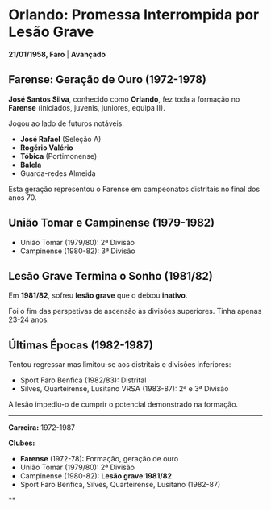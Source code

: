 # Orlando: Promessa Interrompida por Lesão Grave

**21/01/1958, Faro** | **Avançado**

## Farense: Geração de Ouro (1972-1978)

**José Santos Silva**, conhecido como **Orlando**, fez toda a formação no **Farense** (iniciados, juvenis, juniores, equipa II).

Jogou ao lado de futuros notáveis:
- **José Rafael** (Seleção A)
- **Rogério Valério**
- **Tóbica** (Portimonense)
- **Balela**
- Guarda-redes Almeida

Esta geração representou o Farense em campeonatos distritais no final dos anos 70.

## União Tomar e Campinense (1979-1982)

- União Tomar (1979/80): 2ª Divisão
- Campinense (1980-82): 3ª Divisão

## Lesão Grave Termina o Sonho (1981/82)

Em **1981/82**, sofreu **lesão grave** que o deixou **inativo**.

Foi o fim das perspetivas de ascensão às divisões superiores. Tinha apenas 23-24 anos.

## Últimas Épocas (1982-1987)

Tentou regressar mas limitou-se aos distritais e divisões inferiores:
- Sport Faro Benfica (1982/83): Distrital
- Silves, Quarteirense, Lusitano VRSA (1983-87): 2ª e 3ª Divisão

A lesão impediu-o de cumprir o potencial demonstrado na formação.

---

**Carreira:** 1972-1987

**Clubes:**
- **Farense** (1972-78): Formação, geração de ouro
- União Tomar (1979/80): 2ª Divisão
- Campinense (1980-82): **Lesão grave 1981/82**
- Sport Faro Benfica, Silves, Quarteirense, Lusitano (1982-87)

**